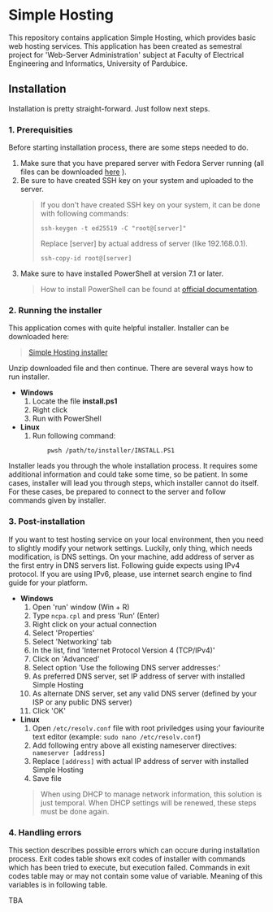 # Simple Hosting
This repository contains application Simple Hosting, which provides basic web hosting services. This application has been created as semestral project for 'Web-Server Administration' subject at Faculty of Electrical Engineering and Informatics, University of Pardubice.

## Installation
Installation is pretty straight-forward. Just follow next steps.

### 1. Prerequisities
Before starting installation process, there are some steps needed to do.
1. Make sure that you have prepared server with Fedora Server running (all files can be downloaded [here](https://fedoraproject.org/server/download]) ).
2. Be sure to have created SSH key on your system and uploaded to the server.
    > If you don't have created SSH key on your system, it can be done with following commands:
    >```
    > ssh-keygen -t ed25519 -C "root@[server]"
    >```
    > Replace [server] by actual address of server (like 192.168.0.1).
    >```
    >ssh-copy-id root@[server]
    >```
3. Make sure to have installed PowerShell at version 7.1 or later.
    > How to install PowerShell can be found at [official documentation](https://learn.microsoft.com/en-us/powershell/scripting/install/installing-powershell?view=powershell-7.4).
### 2. Running the installer
This application comes with quite helpful installer. Installer can be downloaded here:
> [Simple Hosting installer](https://github.com/byte98/upce-bspwe-hosting-installer/releases/latest/download/sh_installer.zip)

Unzip downloaded file and then continue. There are several ways how to run installer.

- **Windows**
    1. Locate the file **install.ps1**
    2. Right click
    3. Run with PowerShell
- **Linux**
    1. Run following command:
        ```
            pwsh /path/to/installer/INSTALL.PS1
        ```
Installer leads you through the whole installation process. It requires some additional information and could take some time, so be patient. In some cases, installer will lead you through steps, which installer cannot do itself. For these cases, be prepared to connect to the server and follow commands given by installer.

### 3. Post-installation
If you want to test hosting service on your local environment, then you need to slightly modify your network settings. Luckily, only thing, which needs modification, is DNS settings. On your machine, add address of server as the first entry in DNS servers list. Following guide expects using IPv4 protocol. If you are using IPv6, please, use internet search engine to find guide for your platform.
- **Windows**
    1. Open 'run' window (Win + R)
    2. Type ```ncpa.cpl``` and press 'Run' (Enter)
    3. Right click on your actual connection
    4. Select 'Properties'
    5. Select 'Networking' tab
    6. In the list, find 'Internet Protocol Version 4 (TCP/IPv4)'
    7. Click on 'Advanced'
    8. Select option 'Use the following DNS server addresses:'
    9. As preferred DNS server, set IP address of server with installed Simple Hosting
    10. As alternate DNS server, set any valid DNS server (defined by your ISP or any public DNS server)
    11. Click 'OK'
- **Linux**
    1. Open ```/etc/resolv.conf``` file with root priviledges using your faviourite text editor (example: ```sudo nano /etc/resolv.conf```)
    2. Add following entry above all existing nameserver directives:
        ``` nameserver [address]```
    3. Replace ```[address]``` with actual IP address of server with installed Simple Hosting
    4. Save file
    >
    > When using DHCP to manage network information, this solution is just temporal. When DHCP settings will be renewed, these steps must be done again.
    >

### 4. Handling errors
This section describes possible errors which can occure during installation process. Exit codes table shows exit codes of installer with commands which has been tried to execute, but execution failed.
Commands in exit codes table may or may not contain some value of variable. Meaning of this variables is in following table.

TBA
